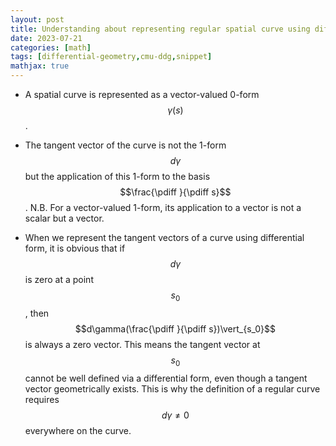 ```yaml
---
layout: post
title: Understanding about representing regular spatial curve using differential form
date: 2023-07-21
categories: [math]
tags: [differential-geometry,cmu-ddg,snippet]
mathjax: true
---
```


- A spatial curve is represented as a vector-valued 0-form
    $$\gamma(s)$$.

- The tangent vector of the curve is not the 1-form $$d\gamma$$ but
  the application of this 1-form to the basis
  $$\frac{\pdiff }{\pdiff s}$$. N.B. For a vector-valued 1-form, its
  application to a vector is not a scalar but a vector.

- When we represent the tangent vectors of a curve using differential
  form, it is obvious that if $$d\gamma$$ is zero at a point $$s_0$$,
  then $$d\gamma(\frac{\pdiff }{\pdiff s})\vert_{s_0}$$ is always a
  zero vector. This means the tangent vector at $$s_0$$ cannot be well
  defined via a differential form, even though a tangent vector
  geometrically exists. This is why the definition of a regular curve
  requires $$d\gamma\neq 0$$ everywhere on the curve.

